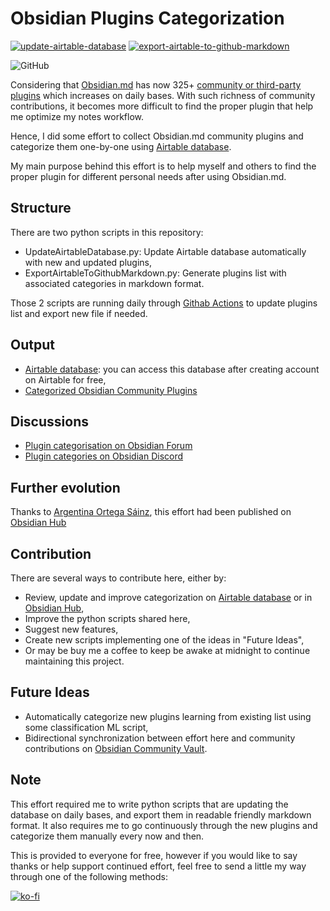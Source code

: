 # Obsidian Plugins Categorization

[![update-airtable-database](https://github.com/ramisedhom/obsidian-plugins-categorization/actions/workflows/update-airtable-database.yml/badge.svg)](https://github.com/ramisedhom/obsidian-plugins-categorization/actions/workflows/update-airtable-database.yml)
[![export-airtable-to-github-markdown](https://github.com/ramisedhom/obsidian-plugins-categorization/actions/workflows/export-airtable-to-github-markdown.yml/badge.svg)](https://github.com/ramisedhom/obsidian-plugins-categorization/actions/workflows/export-airtable-to-github-markdown.yml)

![GitHub](https://img.shields.io/github/license/ramisedhom/obsidian-plugins-categorization)

Considering that [Obsidian.md](https://obsidian.md) has now 325+ [community or third-party plugins](https://github.com/obsidianmd/obsidian-releases/blob/master/community-plugins.json) which increases on daily bases. With such richness of community contributions, it becomes more difficult to find the proper plugin that help me optimize my notes workflow.

Hence, I did some effort to collect Obsidian.md community plugins and categorize them one-by-one using [Airtable database](https://airtable.com/invite/l?inviteId=invZOB0AEYoqO8gri&inviteToken=d699fe9527edbed243460be2b2e561f9c467867a1145e92e81f64c8d4f4fcafb&utm_source=email).

My main purpose behind this effort is to help myself and others to find the proper plugin for different personal needs after using Obsidian.md.

## Structure

There are two python scripts in this repository:

- UpdateAirtableDatabase.py: Update Airtable database automatically with new and updated plugins,
- ExportAirtableToGithubMarkdown.py: Generate plugins list with associated categories in markdown format.

Those 2 scripts are running daily through [Githab Actions](https://github.com/ramisedhom/obsidian-plugins-categorization/actions) to update plugins list and export new file if needed. 

## Output

- [Airtable database](https://airtable.com/invite/l?inviteId=invZOB0AEYoqO8gri&inviteToken=d699fe9527edbed243460be2b2e561f9c467867a1145e92e81f64c8d4f4fcafb&utm_source=email): you can access this database after creating account on Airtable for free,
- [Categorized Obsidian Community Plugins](./plugins.md)

## Discussions

- [Plugin categorisation on Obsidian Forum](https://forum.obsidian.md/t/plugin-categorisation/13565)
- [Plugin categories on Obsidian Discord](https://discord.com/channels/686053708261228577/888107495233568778)

## Further evolution

Thanks to [Argentina Ortega Sáinz](https://github.com/argenos), this effort had been published on [Obsidian Hub](https://publish.obsidian.md/hub/02+-+Community+plugins/02+-+Community+plugins)

## Contribution

There are several ways to contribute here, either by:

- Review, update and improve categorization on [Airtable database](https://airtable.com/invite/l?inviteId=invZOB0AEYoqO8gri&inviteToken=d699fe9527edbed243460be2b2e561f9c467867a1145e92e81f64c8d4f4fcafb&utm_source=email) or in [Obsidian Hub](https://publish.obsidian.md/hub/02+-+Community+plugins/02+-+Community+plugins),
- Improve the python scripts shared here,
- Suggest new features,
- Create new scripts implementing one of the ideas in "Future Ideas",
- Or may be buy me a coffee to keep be awake at midnight to continue maintaining this project.

## Future Ideas

- Automatically categorize new plugins learning from existing list using some classification ML script,
- Bidirectional synchronization between effort here and community contributions on [Obsidian Community Vault](https://publish.obsidian.md/hub).

## Note

This effort required me to write python scripts that are updating the database on daily bases, and export them in readable friendly markdown format.
It also requires me to go continuously through the new plugins and categorize them manually every now and then.

This is provided to everyone for free, however if you would like to say thanks or help support continued effort, feel free to send a little my way through one of the following methods:

[![ko-fi](https://ko-fi.com/img/githubbutton_sm.svg)](https://ko-fi.com/I2I36CJAV)
